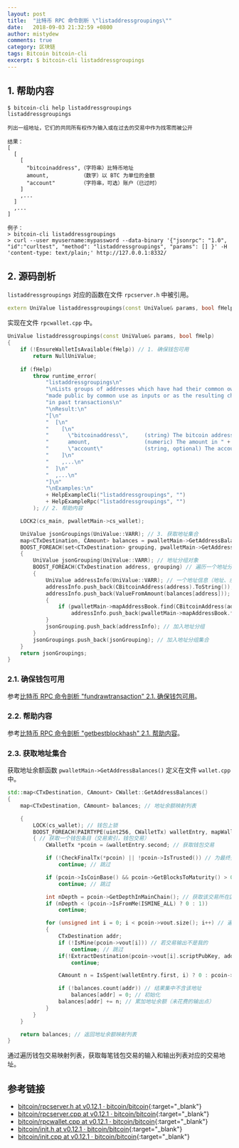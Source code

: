 ```yaml
---
layout: post
title:  "比特币 RPC 命令剖析 \"listaddressgroupings\""
date:   2018-09-03 21:32:59 +0800
author: mistydew
comments: true
category: 区块链
tags: Bitcoin bitcoin-cli
excerpt: $ bitcoin-cli listaddressgroupings
---
```

## 1. 帮助内容

```shell
$ bitcoin-cli help listaddressgroupings
listaddressgroupings

列出一组地址，它们的共同所有权作为输入或在过去的交易中作为找零而被公开

结果：
[
  [
    [
      "bitcoinaddress",（字符串）比特币地址
      amount,          （数字）以 BTC 为单位的金额
      "account"        （字符串，可选）账户（已过时）
    ]
    ,...
  ]
  ,...
]

例子：
> bitcoin-cli listaddressgroupings
> curl --user myusername:mypassword --data-binary '{"jsonrpc": "1.0", "id":"curltest", "method": "listaddressgroupings", "params": [] }' -H 'content-type: text/plain;' http://127.0.0.1:8332/
```

## 2. 源码剖析

`listaddressgroupings` 对应的函数在文件 `rpcserver.h` 中被引用。

```cpp
extern UniValue listaddressgroupings(const UniValue& params, bool fHelp);
```

实现在文件 `rpcwallet.cpp` 中。

```cpp
UniValue listaddressgroupings(const UniValue& params, bool fHelp)
{
    if (!EnsureWalletIsAvailable(fHelp)) // 1. 确保钱包可用
        return NullUniValue;
    
    if (fHelp)
        throw runtime_error(
            "listaddressgroupings\n"
            "\nLists groups of addresses which have had their common ownership\n"
            "made public by common use as inputs or as the resulting change\n"
            "in past transactions\n"
            "\nResult:\n"
            "[\n"
            "  [\n"
            "    [\n"
            "      \"bitcoinaddress\",     (string) The bitcoin address\n"
            "      amount,                 (numeric) The amount in " + CURRENCY_UNIT + "\n"
            "      \"account\"             (string, optional) The account (DEPRECATED)\n"
            "    ]\n"
            "    ,...\n"
            "  ]\n"
            "  ,...\n"
            "]\n"
            "\nExamples:\n"
            + HelpExampleCli("listaddressgroupings", "")
            + HelpExampleRpc("listaddressgroupings", "")
        ); // 2. 帮助内容

    LOCK2(cs_main, pwalletMain->cs_wallet);

    UniValue jsonGroupings(UniValue::VARR); // 3. 获取地址集合
    map<CTxDestination, CAmount> balances = pwalletMain->GetAddressBalances(); // 获取地址余额映射列表
    BOOST_FOREACH(set<CTxDestination> grouping, pwalletMain->GetAddressGroupings()) // 获取并遍历地址分组集合
    {
        UniValue jsonGrouping(UniValue::VARR); // 地址分组对象
        BOOST_FOREACH(CTxDestination address, grouping) // 遍历一个地址分组
        {
            UniValue addressInfo(UniValue::VARR); // 一个地址信息（地址、余额、账户）
            addressInfo.push_back(CBitcoinAddress(address).ToString()); // 获取地址
            addressInfo.push_back(ValueFromAmount(balances[address])); // 获取地址余额
            {
                if (pwalletMain->mapAddressBook.find(CBitcoinAddress(address).Get()) != pwalletMain->mapAddressBook.end()) // 若地址簿中有该地址
                    addressInfo.push_back(pwalletMain->mapAddressBook.find(CBitcoinAddress(address).Get())->second.name); // 把该地址关联的账户名加入地址信息
            }
            jsonGrouping.push_back(addressInfo); // 加入地址分组
        }
        jsonGroupings.push_back(jsonGrouping); // 加入地址分组集合
    }
    return jsonGroupings;
}
```

### 2.1. 确保钱包可用

参考[比特币 RPC 命令剖析 "fundrawtransaction" 2.1. 确保钱包可用](/blog/2018/07/bitcoin-rpc-command-fundrawtransaction.html#21-确保钱包可用)。

### 2.2. 帮助内容

参考[比特币 RPC 命令剖析 "getbestblockhash" 2.1. 帮助内容](/blog/2018/05/bitcoin-rpc-command-getbestblockhash.html#21-帮助内容)。

### 2.3. 获取地址集合

获取地址余额函数 `pwalletMain->GetAddressBalances()` 定义在文件 `wallet.cpp` 中。

```cpp
std::map<CTxDestination, CAmount> CWallet::GetAddressBalances()
{
    map<CTxDestination, CAmount> balances; // 地址余额映射列表

    {
        LOCK(cs_wallet); // 钱包上锁
        BOOST_FOREACH(PAIRTYPE(uint256, CWalletTx) walletEntry, mapWallet) // 遍历钱包交易映射列表
        { // 获取一个钱包条目（交易索引，钱包交易）
            CWalletTx *pcoin = &walletEntry.second; // 获取钱包交易

            if (!CheckFinalTx(*pcoin) || !pcoin->IsTrusted()) // 为最终交易 且 交易可信
                continue; // 跳过

            if (pcoin->IsCoinBase() && pcoin->GetBlocksToMaturity() > 0) // 若为创币交易 且 未成熟
                continue; // 跳过

            int nDepth = pcoin->GetDepthInMainChain(); // 获取该交易所在区块的主链深度
            if (nDepth < (pcoin->IsFromMe(ISMINE_ALL) ? 0 : 1))
                continue;

            for (unsigned int i = 0; i < pcoin->vout.size(); i++) // 遍历该交易的输出列表
            {
                CTxDestination addr;
                if (!IsMine(pcoin->vout[i])) // 若交易输出不是我的
                    continue; // 跳过
                if(!ExtractDestination(pcoin->vout[i].scriptPubKey, addr)) // 从交易输出中抽取交易地址
                    continue;

                CAmount n = IsSpent(walletEntry.first, i) ? 0 : pcoin->vout[i].nValue; // 若该交易未花费，获取其输出点的值

                if (!balances.count(addr)) // 结果集中不含该地址
                    balances[addr] = 0; // 初始化
                balances[addr] += n; // 累加地址余额（未花费的输出点）
            }
        }
    }

    return balances; // 返回地址余额映射列表
}
```

通过遍历钱包交易映射列表，获取每笔钱包交易的输入和输出列表对应的交易地址。

## 参考链接

* [bitcoin/rpcserver.h at v0.12.1 · bitcoin/bitcoin](https://github.com/bitcoin/bitcoin/blob/v0.12.1/src/rpcserver.h){:target="_blank"}
* [bitcoin/rpcserver.cpp at v0.12.1 · bitcoin/bitcoin](https://github.com/bitcoin/bitcoin/blob/v0.12.1/src/rpcserver.cpp){:target="_blank"}
* [bitcoin/rpcwallet.cpp at v0.12.1 · bitcoin/bitcoin](https://github.com/bitcoin/bitcoin/blob/v0.12.1/src/wallet/rpcwallet.cpp){:target="_blank"}
* [bitcoin/init.h at v0.12.1 · bitcoin/bitcoin](https://github.com/bitcoin/bitcoin/blob/v0.12.1/src/init.h){:target="_blank"}
* [bitcoin/init.cpp at v0.12.1 · bitcoin/bitcoin](https://github.com/bitcoin/bitcoin/blob/v0.12.1/src/init.cpp){:target="_blank"}

